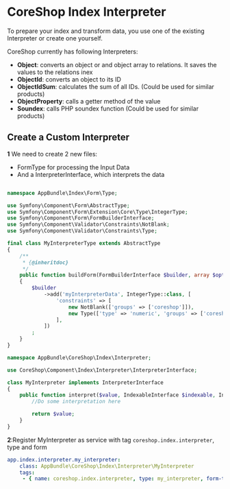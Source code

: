 # CoreShop Index Interpreter

To prepare your index and transform data, you use one of the existing Interpreter or create one yourself.

CoreShop currently has following Interpreters:

 - **Object**: converts an object or and object array to relations. It saves the values to the relations inex
 - **ObjectId**: converts an object to its ID
 - **ObjectIdSum**: calculates the sum of all IDs. (Could be used for similar products)
 - **ObjectProperty**: calls a getter method of the value
 - **Soundex**: calls PHP soundex function (Could be used for similar products)

## Create a Custom Interpreter

**1** We need to create 2 new files:
 - FormType for processing the Input Data
 - And a InterpreterInterface, which interprets the data

```php

namespace AppBundle\Index\Form\Type;

use Symfony\Component\Form\AbstractType;
use Symfony\Component\Form\Extension\Core\Type\IntegerType;
use Symfony\Component\Form\FormBuilderInterface;
use Symfony\Component\Validator\Constraints\NotBlank;
use Symfony\Component\Validator\Constraints\Type;

final class MyInterpreterType extends AbstractType
{
    /**
     * {@inheritdoc}
     */
    public function buildForm(FormBuilderInterface $builder, array $options)
    {
        $builder
            ->add('myInterpreterData', IntegerType::class, [
                'constraints' => [
                    new NotBlank(['groups' => ['coreshop']]),
                    new Type(['type' => 'numeric', 'groups' => ['coreshop']]),
                ],
            ])
        ;
    }
}

```

```php
namespace AppBundle\CoreShop\Index\Interpreter;

use CoreShop\Component\Index\Interpreter\InterpreterInterface;

class MyInterpreter implements InterpreterInterface
{
    public function interpret($value, IndexableInterface $indexable, IndexColumnInterface $config, array $interpreterConfig = []) {
        //Do some interpretation here

        return $value;
    }
}
```

**2**:Register MyInterpreter as service with tag ```coreshop.index.interpreter```, type and form

```yaml
app.index.interpreter.my_interpreter:
    class: AppBundle\CoreShop\Index\Interpreter\MyInterpreter
    tags:
     - { name: coreshop.index.interpreter, type: my_interpreter, form-type: AppBundle\Index\Form\Type\MyInterpreterType}
```
